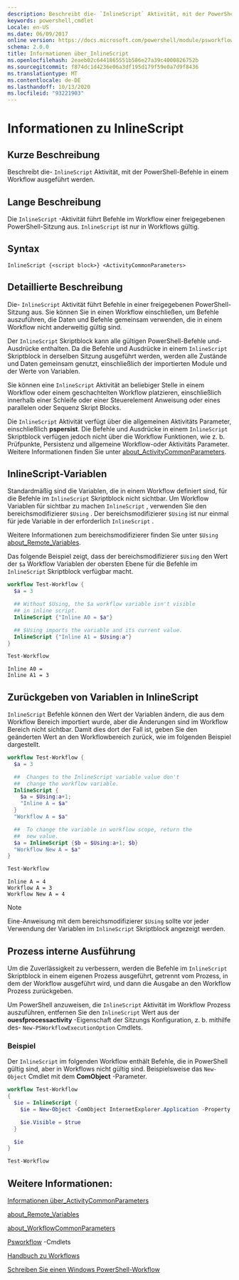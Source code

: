 ```yaml
---
description: Beschreibt die- `InlineScript` Aktivität, mit der PowerShell-Befehle in einem Workflow ausgeführt werden.
keywords: powershell,cmdlet
Locale: en-US
ms.date: 06/09/2017
online version: https://docs.microsoft.com/powershell/module/psworkflow/about/about_inlinescript?view=powershell-5.1&WT.mc_id=ps-gethelp
schema: 2.0.0
title: Informationen über_InlineScript
ms.openlocfilehash: 2eaeb02c6441865551b586e27a39c4000826752b
ms.sourcegitcommit: f874dc1d4236e06a3df195d179f59e0a7d9f8436
ms.translationtype: MT
ms.contentlocale: de-DE
ms.lasthandoff: 10/13/2020
ms.locfileid: "93221903"
---
```

# <a name="about-inlinescript"></a>Informationen zu InlineScript

## <a name="short-description"></a>Kurze Beschreibung

Beschreibt die- `InlineScript` Aktivität, mit der PowerShell-Befehle in einem Workflow ausgeführt werden.

## <a name="long-description"></a>Lange Beschreibung

Die `InlineScript` -Aktivität führt Befehle im Workflow einer freigegebenen PowerShell-Sitzung aus. `InlineScript` ist nur in Workflows gültig.

## <a name="syntax"></a>Syntax

```
InlineScript {<script block>} <ActivityCommonParameters>
```

## <a name="detailed-description"></a>Detaillierte Beschreibung

Die- `InlineScript` Aktivität führt Befehle in einer freigegebenen PowerShell-Sitzung aus. Sie können Sie in einen Workflow einschließen, um Befehle auszuführen, die Daten und Befehle gemeinsam verwenden, die in einem Workflow nicht anderweitig gültig sind.

Der `InlineScript` Skriptblock kann alle gültigen PowerShell-Befehle und-Ausdrücke enthalten. Da die Befehle und Ausdrücke in einem `InlineScript` Skriptblock in derselben Sitzung ausgeführt werden, werden alle Zustände und Daten gemeinsam genutzt, einschließlich der importierten Module und der Werte von Variablen.

Sie können eine `InlineScript` Aktivität an beliebiger Stelle in einem Workflow oder einem geschachtelten Workflow platzieren, einschließlich innerhalb einer Schleife oder einer Steuerelement Anweisung oder eines parallelen oder Sequenz Skript Blocks.

Die `InlineScript` Aktivität verfügt über die allgemeinen Aktivitäts Parameter, einschließlich **pspersist**. Die Befehle und Ausdrücke in einem `InlineScript` Skriptblock verfügen jedoch nicht über die Workflow Funktionen, wie z. b. Prüfpunkte, Persistenz und allgemeine Workflow-oder Aktivitäts Parameter. Weitere Informationen finden Sie unter [about_ActivityCommonParameters](about_ActivityCommonParameters.md).

## <a name="inlinescript-variables"></a>InlineScript-Variablen

Standardmäßig sind die Variablen, die in einem Workflow definiert sind, für die Befehle im `InlineScript` Skriptblock nicht sichtbar. Um Workflow Variablen für sichtbar zu machen `InlineScript` , verwenden Sie den bereichsmodifizierer `$Using` . Der bereichsmodifizierer `$Using` ist nur einmal für jede Variable in der erforderlich `InlineScript` .

Weitere Informationen zum bereichsmodifizierer finden Sie unter `$Using` [about_Remote_Variables](../../Microsoft.PowerShell.Core/About/about_Remote_Variables.md).

Das folgende Beispiel zeigt, dass der bereichsmodifizierer `$Using` den Wert der `$a` Workflow Variablen der obersten Ebene für die Befehle im `InlineScript` Skriptblock verfügbar macht.

```powershell
workflow Test-Workflow {
  $a = 3

  ## Without $Using, the $a workflow variable isn't visible
  ## in inline script.
  InlineScript {"Inline A0 = $a"}

  ## $Using imports the variable and its current value.
  InlineScript {"Inline A1 = $Using:a"}
}

Test-Workflow
```

```output
Inline A0 =
Inline A1 = 3
```

## <a name="returning-variables-in-inlinescript"></a>Zurückgeben von Variablen in InlineScript

`InlineScript` Befehle können den Wert der Variablen ändern, die aus dem Workflow Bereich importiert wurde, aber die Änderungen sind im Workflow Bereich nicht sichtbar. Damit dies dort der Fall ist, geben Sie den geänderten Wert an den Workflowbereich zurück, wie im folgenden Beispiel dargestellt.

```powershell
workflow Test-Workflow {
  $a = 3

  ##  Changes to the InlineScript variable value don't
  ##  change the workflow variable.
  InlineScript {
    $a = $Using:a+1;
    "Inline A = $a"
  }
  "Workflow A = $a"

  ##  To change the variable in workflow scope, return the
  ##  new value.
  $a = InlineScript {$b = $Using:a+1; $b}
  "Workflow New A = $a"
}

Test-Workflow
```

```output
Inline A = 4
Workflow A = 3
Workflow New A = 4
```

> [!NOTE]
> Eine-Anweisung mit dem bereichsmodifizierer `$Using` sollte vor jeder Verwendung der Variablen im `InlineScript` Skriptblock angezeigt werden.

## <a name="running-in-process"></a>Prozess interne Ausführung

Um die Zuverlässigkeit zu verbessern, werden die Befehle im `InlineScript` Skriptblock in einem eigenen Prozess ausgeführt, getrennt vom Prozess, in dem der Workflow ausgeführt wird, und dann die Ausgabe an den Workflow Prozess zurückgeben.

Um PowerShell anzuweisen, die `InlineScript` Aktivität im Workflow Prozess auszuführen, entfernen Sie den `InlineScript` Wert aus der **ouesfprocessactivity** -Eigenschaft der Sitzungs Konfiguration, z. b. mithilfe des- `New-PSWorkflowExecutionOption` Cmdlets.

### <a name="example"></a>Beispiel

Der `InlineScript` im folgenden Workflow enthält Befehle, die in PowerShell gültig sind, aber in Workflows nicht gültig sind. Beispielsweise das `New-Object` Cmdlet mit dem **ComObject** -Parameter.

```powershell
workflow Test-Workflow
{
  $ie = InlineScript {
    $ie = New-Object -ComObject InternetExplorer.Application -Property @{navigate2="www.microsoft.com"}

    $ie.Visible = $true
  }

  $ie
}

Test-Workflow
```

## <a name="see-also"></a>Weitere Informationen:

[Informationen über_ActivityCommonParameters](about_ActivityCommonParameters.md)

[about_Remote_Variables](../../Microsoft.PowerShell.Core/About/about_Remote_Variables.md)

[about_WorkflowCommonParameters](about_WorkflowCommonParameters.md)

[Psworkflow](xref:PSWorkflow) -Cmdlets

[Handbuch zu Workflows](/previous-versions/powershell/scripting/components/workflows-guide)

[Schreiben Sie einen Windows PowerShell-Workflow](/previous-versions/powershell/scripting/developer/workflow/writing-a-windows-powershell-workflow)
